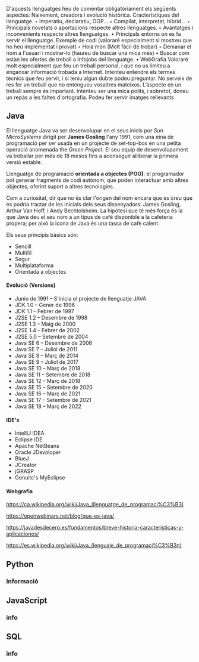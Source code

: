 D'aquests llenguatges heu de comentar obligatòriament els següents aspectes:
Naixement, creadors i evolució històrica.
Cracterístiques del llenguatge.
◦ Imperatiu, declaratiu, OOP...
◦ Compilat, interpretat, híbrid...
◦ Principals novetats o aportacions respecte altres llenguatges.
◦ Avantatges i inconvenients respecte altres llenguatges.
• Principals entorns on es fa servir el llenguatge. 
Exemple de codi (valoraré especialment si mostreu que ho heu implementat i
provat)
◦ Hola mòn (Molt fàcil de trobar)
◦ Demanar el nom a l'usuari i mostrar-lo (haureu de buscar una mica més)
• Buscar com estan les ofertes de treball a Infojobs del llenguatge.
• WebGrafia
Valoraré molt especialment que feu un treball personal, i que no us limiteu a
enganxar informació trobada a Internet.
Intenteu entendre els termes tècnics que feu servir, i si teniu algun dubte podeu
preguntar.
No serveix de res fer un treball que no entengueu vosaltres mateixos.
L’aspecte en un treball sempre és important.
Intenteu ser una mica polits, i sobretot, doneu un repàs a les faltes d'ortografia.
Podeu fer servir imatges rellevants

## Java

El llenguatge Java va ser desenvolupar en el seus inicis por *Sun MicroSystems* dirigit per **James Gosling** l'any 1991, com una eina de programació per ser usada en un projecte de set-top-box en una petita operació anomenada the *Green Project*. El seu equip de desenvolupament va treballar per més de 18 mesos fins a aconseguir alliberar la primera versió estable.

Llenguatge de programació **orientada a objectes (POO)**: el programador pot generar fragments de codi autònom, que poden interactuar amb altres objectes, oferint suport a altres tecnologies.

Com a curiositat, dir que no és clar l'origen del nom encara que es creu que es podria tractar de les inicials dels seus dissenyadors: James Gosling, Arthur Van Hoff, i Andy Bechtolsheim. La hipòtesi que té més força és la que Java deu el seu nom a un tipus de cafè disponible a la cafeteria propera; per això la icona de Java és una tassa de cafè calent.

Els seus principis bàsics són:
- Sencill
- Multifil
- Segur
- Multiplataforma
- Orientada a objectes

#### Evolució (Versions)
- Junio de 1991 – S'inicia el projecte de llenguatje JAVA
- JDK 1.0 – Gener de 1996
- JDK 1.1 – Febrer de 1997
- J2SE 1.2 – Desembre de 1998
- J2SE 1.3 – Maig de 2000
- J2SE 1.4 – Febrer de 2002
- J2SE 5.0 – Setembre de 2004
- Java SE 6 – Desembre de 2006
- Java SE 7 – Juliol de 2011
- Java SE 8 – Març de 2014
- Java SE 9 – Juliol de 2017
- Java SE 10 – Març de 2018
- Java SE 11 – Setembre de 2018
- Java SE 12 – Març de 2018
- Java SE 15 – Setembre de 2020
- Java SE 16 – Març de 2021
- Java SE 17 – Setembre de 2021
- Java SE 18 – Març de 2022

#### IDE's
- IntelliJ IDEA
- Eclipse IDE
- Apache NetBeans
- Oracle JDevoloper
- BlueJ
- JCreator
- jGRASP
- Genuitc's MyEclipse

#### Webgrafia

https://ca.wikipedia.org/wiki/Java_(llenguatge_de_programaci%C3%B3)

https://openwebinars.net/blog/que-es-java/

https://javadesdecero.es/fundamentos/breve-historia-caracteristicas-y-aplicaciones/

https://es.wikipedia.org/wiki/Java_(lenguaje_de_programaci%C3%B3n)


## Python
### Informació 
## JavaScript
### info
## SQL
### info

